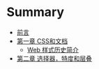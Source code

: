 # Summary

* [前言](README.md)
* [第一章 CSS和文档](1_CSS_and_Documents/README.md)
  * [Web 样式历史简介](1_CSS_and_Documents/README.md#Web样式历史简介)
* [第二章 选择器，特度和层叠](2_Selectors_Specificity_and_the_Cascade/README.md)

